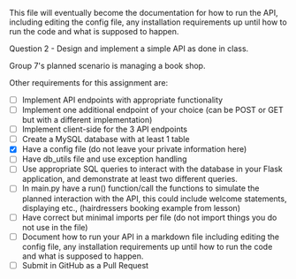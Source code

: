 This file will eventually become the documentation for how to run the API, including editing the config file, any installation requirements up until how to run the code and what is supposed to happen.

Question 2 - Design and implement a simple API as done in class. 

Group 7's planned scenario is managing a book shop.

Other requirements for this assignment are:

- [ ] Implement API endpoints with appropriate functionality
- [ ] Implement one additional endpoint of your choice (can be POST or GET but with a different implementation)
- [ ] Implement client-side for the 3 API endpoints
- [ ] Create a MySQL database with at least 1 table
- [X] Have a config file (do not leave your private information here)
- [ ] Have db_utils file and use exception handling
- [ ] Use appropriate SQL queries to interact with the database in your Flask application, and demonstrate at least two different queries.
- [ ] In main.py have a run() function/call the functions to simulate the planned interaction with the API, this could include welcome statements, displaying etc., (hairdressers booking example from lesson)
- [ ] Have correct but minimal  imports per file (do not import things you do not use in the 
file)
- [ ] Document how to run your API in a markdown file including editing the config file, any installation requirements up until how to run the code and what is supposed to happen.
- [ ] Submit in GitHub as a Pull Request